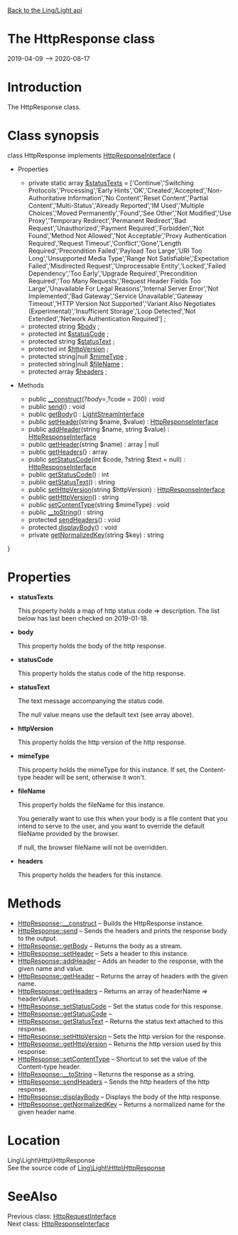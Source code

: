 [Back to the Ling/Light api](https://github.com/lingtalfi/Light/blob/master/doc/api/Ling/Light.md)



The HttpResponse class
================
2019-04-09 --> 2020-08-17






Introduction
============

The HttpResponse class.



Class synopsis
==============


class <span class="pl-k">HttpResponse</span> implements [HttpResponseInterface](https://github.com/lingtalfi/Light/blob/master/doc/api/Ling/Light/Http/HttpResponseInterface.md) {

- Properties
    - private static array [$statusTexts](#property-statusTexts) = ['Continue','Switching Protocols','Processing','Early Hints','OK','Created','Accepted','Non-Authoritative Information','No Content','Reset Content','Partial Content','Multi-Status','Already Reported','IM Used','Multiple Choices','Moved Permanently','Found','See Other','Not Modified','Use Proxy','Temporary Redirect','Permanent Redirect','Bad Request','Unauthorized','Payment Required','Forbidden','Not Found','Method Not Allowed','Not Acceptable','Proxy Authentication Required','Request Timeout','Conflict','Gone','Length Required','Precondition Failed','Payload Too Large','URI Too Long','Unsupported Media Type','Range Not Satisfiable','Expectation Failed','Misdirected Request','Unprocessable Entity','Locked','Failed Dependency','Too Early','Upgrade Required','Precondition Required','Too Many Requests','Request Header Fields Too Large','Unavailable For Legal Reasons','Internal Server Error','Not Implemented','Bad Gateway','Service Unavailable','Gateway Timeout','HTTP Version Not Supported','Variant Also Negotiates (Experimental)','Insufficient Storage','Loop Detected','Not Extended','Network Authentication Required'] ;
    - protected string [$body](#property-body) ;
    - protected int [$statusCode](#property-statusCode) ;
    - protected string [$statusText](#property-statusText) ;
    - protected int [$httpVersion](#property-httpVersion) ;
    - protected string|null [$mimeType](#property-mimeType) ;
    - protected string|null [$fileName](#property-fileName) ;
    - protected array [$headers](#property-headers) ;

- Methods
    - public [__construct](https://github.com/lingtalfi/Light/blob/master/doc/api/Ling/Light/Http/HttpResponse/__construct.md)(?$body = , ?$code = 200) : void
    - public [send](https://github.com/lingtalfi/Light/blob/master/doc/api/Ling/Light/Http/HttpResponse/send.md)() : void
    - public [getBody](https://github.com/lingtalfi/Light/blob/master/doc/api/Ling/Light/Http/HttpResponse/getBody.md)() : [LightStreamInterface](https://github.com/lingtalfi/Light/blob/master/doc/api/Ling/Light/Stream/LightStreamInterface.md)
    - public [setHeader](https://github.com/lingtalfi/Light/blob/master/doc/api/Ling/Light/Http/HttpResponse/setHeader.md)(string $name, $value) : [HttpResponseInterface](https://github.com/lingtalfi/Light/blob/master/doc/api/Ling/Light/Http/HttpResponseInterface.md)
    - public [addHeader](https://github.com/lingtalfi/Light/blob/master/doc/api/Ling/Light/Http/HttpResponse/addHeader.md)(string $name, string $value) : [HttpResponseInterface](https://github.com/lingtalfi/Light/blob/master/doc/api/Ling/Light/Http/HttpResponseInterface.md)
    - public [getHeader](https://github.com/lingtalfi/Light/blob/master/doc/api/Ling/Light/Http/HttpResponse/getHeader.md)(string $name) : array | null
    - public [getHeaders](https://github.com/lingtalfi/Light/blob/master/doc/api/Ling/Light/Http/HttpResponse/getHeaders.md)() : array
    - public [setStatusCode](https://github.com/lingtalfi/Light/blob/master/doc/api/Ling/Light/Http/HttpResponse/setStatusCode.md)(int $code, ?string $text = null) : [HttpResponseInterface](https://github.com/lingtalfi/Light/blob/master/doc/api/Ling/Light/Http/HttpResponseInterface.md)
    - public [getStatusCode](https://github.com/lingtalfi/Light/blob/master/doc/api/Ling/Light/Http/HttpResponse/getStatusCode.md)() : int
    - public [getStatusText](https://github.com/lingtalfi/Light/blob/master/doc/api/Ling/Light/Http/HttpResponse/getStatusText.md)() : string
    - public [setHttpVersion](https://github.com/lingtalfi/Light/blob/master/doc/api/Ling/Light/Http/HttpResponse/setHttpVersion.md)(string $httpVersion) : [HttpResponseInterface](https://github.com/lingtalfi/Light/blob/master/doc/api/Ling/Light/Http/HttpResponseInterface.md)
    - public [getHttpVersion](https://github.com/lingtalfi/Light/blob/master/doc/api/Ling/Light/Http/HttpResponse/getHttpVersion.md)() : string
    - public [setContentType](https://github.com/lingtalfi/Light/blob/master/doc/api/Ling/Light/Http/HttpResponse/setContentType.md)(string $mimeType) : void
    - public [__toString](https://github.com/lingtalfi/Light/blob/master/doc/api/Ling/Light/Http/HttpResponse/__toString.md)() : string
    - protected [sendHeaders](https://github.com/lingtalfi/Light/blob/master/doc/api/Ling/Light/Http/HttpResponse/sendHeaders.md)() : void
    - protected [displayBody](https://github.com/lingtalfi/Light/blob/master/doc/api/Ling/Light/Http/HttpResponse/displayBody.md)() : void
    - private [getNormalizedKey](https://github.com/lingtalfi/Light/blob/master/doc/api/Ling/Light/Http/HttpResponse/getNormalizedKey.md)(string $key) : string

}




Properties
=============

- <span id="property-statusTexts"><b>statusTexts</b></span>

    This property holds a map of http status code => description.
    The list below has last been checked on 2019-01-18.
    
    

- <span id="property-body"><b>body</b></span>

    This property holds the body of the http response.
    
    

- <span id="property-statusCode"><b>statusCode</b></span>

    This property holds the status code of the http response.
    
    

- <span id="property-statusText"><b>statusText</b></span>

    The text message accompanying the status code.
    
    The null value means use the default text (see array above).
    
    

- <span id="property-httpVersion"><b>httpVersion</b></span>

    This property holds the http version of the http response.
    
    

- <span id="property-mimeType"><b>mimeType</b></span>

    This property holds the mimeType for this instance.
    If set, the Content-type header will be sent, otherwise it won't.
    
    

- <span id="property-fileName"><b>fileName</b></span>

    This property holds the fileName for this instance.
    
    You generally want to use this when your body is a file content
    that you intend to serve to the user, and you want to override the default fileName provided by the browser.
    
    If null, the browser fileName will not be overridden.
    
    

- <span id="property-headers"><b>headers</b></span>

    This property holds the headers for this instance.
    
    



Methods
==============

- [HttpResponse::__construct](https://github.com/lingtalfi/Light/blob/master/doc/api/Ling/Light/Http/HttpResponse/__construct.md) &ndash; Builds the HttpResponse instance.
- [HttpResponse::send](https://github.com/lingtalfi/Light/blob/master/doc/api/Ling/Light/Http/HttpResponse/send.md) &ndash; Sends the headers and prints the response body to the output.
- [HttpResponse::getBody](https://github.com/lingtalfi/Light/blob/master/doc/api/Ling/Light/Http/HttpResponse/getBody.md) &ndash; Returns the body as a stream.
- [HttpResponse::setHeader](https://github.com/lingtalfi/Light/blob/master/doc/api/Ling/Light/Http/HttpResponse/setHeader.md) &ndash; Sets a header to this instance.
- [HttpResponse::addHeader](https://github.com/lingtalfi/Light/blob/master/doc/api/Ling/Light/Http/HttpResponse/addHeader.md) &ndash; Adds an header to the response, with the given name and value.
- [HttpResponse::getHeader](https://github.com/lingtalfi/Light/blob/master/doc/api/Ling/Light/Http/HttpResponse/getHeader.md) &ndash; Returns the array of headers with the given name.
- [HttpResponse::getHeaders](https://github.com/lingtalfi/Light/blob/master/doc/api/Ling/Light/Http/HttpResponse/getHeaders.md) &ndash; Returns an array of headerName => headerValues.
- [HttpResponse::setStatusCode](https://github.com/lingtalfi/Light/blob/master/doc/api/Ling/Light/Http/HttpResponse/setStatusCode.md) &ndash; Set the status code for this response.
- [HttpResponse::getStatusCode](https://github.com/lingtalfi/Light/blob/master/doc/api/Ling/Light/Http/HttpResponse/getStatusCode.md) &ndash; 
- [HttpResponse::getStatusText](https://github.com/lingtalfi/Light/blob/master/doc/api/Ling/Light/Http/HttpResponse/getStatusText.md) &ndash; Returns the status text attached to this response.
- [HttpResponse::setHttpVersion](https://github.com/lingtalfi/Light/blob/master/doc/api/Ling/Light/Http/HttpResponse/setHttpVersion.md) &ndash; Sets the http version for the response.
- [HttpResponse::getHttpVersion](https://github.com/lingtalfi/Light/blob/master/doc/api/Ling/Light/Http/HttpResponse/getHttpVersion.md) &ndash; Returns the http version used by this response.
- [HttpResponse::setContentType](https://github.com/lingtalfi/Light/blob/master/doc/api/Ling/Light/Http/HttpResponse/setContentType.md) &ndash; Shortcut to set the value of the Content-type header.
- [HttpResponse::__toString](https://github.com/lingtalfi/Light/blob/master/doc/api/Ling/Light/Http/HttpResponse/__toString.md) &ndash; Returns the response as a string.
- [HttpResponse::sendHeaders](https://github.com/lingtalfi/Light/blob/master/doc/api/Ling/Light/Http/HttpResponse/sendHeaders.md) &ndash; Sends the http headers of the http response.
- [HttpResponse::displayBody](https://github.com/lingtalfi/Light/blob/master/doc/api/Ling/Light/Http/HttpResponse/displayBody.md) &ndash; Displays the body of the http response.
- [HttpResponse::getNormalizedKey](https://github.com/lingtalfi/Light/blob/master/doc/api/Ling/Light/Http/HttpResponse/getNormalizedKey.md) &ndash; Returns a normalized name for the given header name.





Location
=============
Ling\Light\Http\HttpResponse<br>
See the source code of [Ling\Light\Http\HttpResponse](https://github.com/lingtalfi/Light/blob/master/Http/HttpResponse.php)



SeeAlso
==============
Previous class: [HttpRequestInterface](https://github.com/lingtalfi/Light/blob/master/doc/api/Ling/Light/Http/HttpRequestInterface.md)<br>Next class: [HttpResponseInterface](https://github.com/lingtalfi/Light/blob/master/doc/api/Ling/Light/Http/HttpResponseInterface.md)<br>
